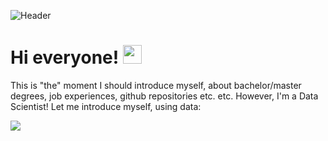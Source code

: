 ![Header](https://pbs.twimg.com/media/CqaI7iEWcAAimn6.jpg)

# Hi everyone! <img src="https://raw.githubusercontent.com/MartinHeinz/MartinHeinz/master/wave.gif" width="30px">
This is "the" moment I should introduce myself, about bachelor/master degrees, job experiences, github repositories etc. etc. However, I'm a Data Scientist! Let me introduce myself, using data:

<img src="https://latex.codecogs.com/gif.latex?Alberto\_profile=Bachelor\_degree*X_{1}+Master\_degree*X_{2}+Job\_experience*X_{3}+GitHub\_repositories*X_{4}">
